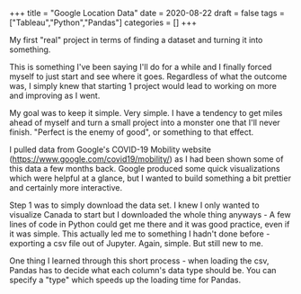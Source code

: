 +++
title = "Google Location Data"
date = 2020-08-22
draft = false
tags = ["Tableau","Python","Pandas"]
categories = []
+++

My first "real" project in terms of finding a dataset and turning it into something.

This is something I've been saying I'll do for a while and I finally forced myself to just start and see where it goes. Regardless of what the outcome was, I simply knew that starting 1 project would lead to working on more and improving as I went.

My goal was to keep it simple. Very simple. I have a tendency to get miles ahead of myself and turn a small project into a monster one that I'll never finish. "Perfect is the enemy of good", or something to that effect.

I pulled data from Google's COVID-19 Mobility website (https://www.google.com/covid19/mobility/) as I had been shown some of this data a few months back. Google produced some quick visualizations which were helpful at a glance, but I wanted to build something a bit prettier and certainly more interactive.

Step 1 was to simply download the data set. I knew I only wanted to visualize Canada to start but I downloaded the whole thing anyways - A few lines of code in Python could get me there and it was good practice, even if it was simple. This actually led me to something I hadn't done before - exporting a csv file out of Jupyter. Again, simple. But still new to me.

One thing I learned through this short process - when loading the csv, Pandas has to decide what each column's data type should be. You can specify a "type" which speeds up the loading time for Pandas.
